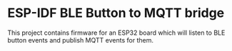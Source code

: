 # ESP-IDF BLE Button to MQTT bridge

This project contains firmware for an ESP32 board which will listen to BLE button events and publish MQTT events for them.

